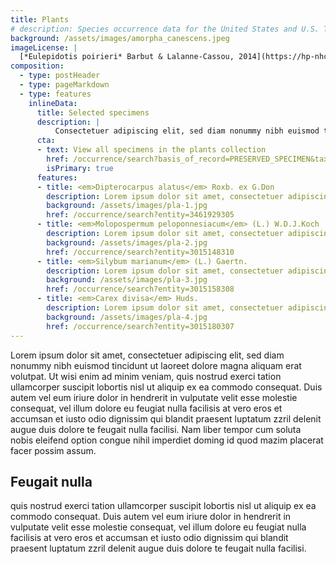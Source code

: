 ```yaml
---
title: Plants
# description: Species occurrence data for the United States and U.S. Territories.
background: /assets/images/amorpha_canescens.jpeg
imageLicense: |
  [*Eulepidotis poirieri* Barbut & Lalanne-Cassou, 2014](https://hp-nhc-template.gbif-staging.org/occurrence/search?entity=1020747701) Collected in French Guiana, Marion DEPRAETERE licensed under [CC-BY-4.0](http://creativecommons.org/licenses/by-nc-nd/4.0)
composition:
  - type: postHeader
  - type: pageMarkdown
  - type: features
    inlineData:
      title: Selected specimens
      description: |
          Consectetuer adipiscing elit, sed diam nonummy nibh euismod tincidunt ut laoreet dolore magna aliquam erat volutpat. 
      cta:
      - text: View all specimens in the plants collection
        href: /occurrence/search?basis_of_record=PRESERVED_SPECIMEN&taxon_key=797
        isPrimary: true
      features: 
      - title: <em>Dipterocarpus alatus</em> Roxb. ex G.Don
        description: Lorem ipsum dolor sit amet, consectetuer adipiscing elit, sed diam nonummy nibh euismod.
        background: /assets/images/pla-1.jpg 
        href: /occurrence/search?entity=3461929305
      - title: <em>Molopospermum peloponnesiacum</em> (L.) W.D.J.Koch
        description: Lorem ipsum dolor sit amet, consectetuer adipiscing elit, sed diam nonummy nibh euismod.
        background: /assets/images/pla-2.jpg
        href: /occurrence/search?entity=3015148310
      - title: <em>Silybum marianum</em> (L.) Gaertn.
        description: Lorem ipsum dolor sit amet, consectetuer adipiscing elit, sed diam nonummy nibh euismod.
        background: /assets/images/pla-3.jpg
        href: /occurrence/search?entity=3015158308
      - title: <em>Carex divisa</em> Huds.
        description: Lorem ipsum dolor sit amet, consectetuer adipiscing elit, sed diam nonummy nibh euismod.
        background: /assets/images/pla-4.jpg
        href: /occurrence/search?entity=3015180307
---
```


Lorem ipsum dolor sit amet, consectetuer adipiscing elit, sed diam nonummy nibh euismod tincidunt ut laoreet dolore magna aliquam erat volutpat. Ut wisi enim ad minim veniam, quis nostrud exerci tation ullamcorper suscipit lobortis nisl ut aliquip ex ea commodo consequat. Duis autem vel eum iriure dolor in hendrerit in vulputate velit esse molestie consequat, vel illum dolore eu feugiat nulla facilisis at vero eros et accumsan et iusto odio dignissim qui blandit praesent luptatum zzril delenit augue duis dolore te feugait nulla facilisi. Nam liber tempor cum soluta nobis eleifend option congue nihil imperdiet doming id quod mazim placerat facer possim assum. 

## Feugait nulla
quis nostrud exerci tation ullamcorper suscipit lobortis nisl ut aliquip ex ea commodo consequat. Duis autem vel eum iriure dolor in hendrerit in vulputate velit esse molestie consequat, vel illum dolore eu feugiat nulla facilisis at vero eros et accumsan et iusto odio dignissim qui blandit praesent luptatum zzril delenit augue duis dolore te feugait nulla facilisi.
